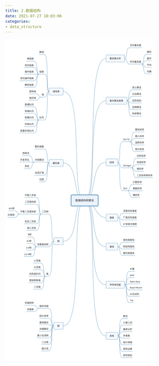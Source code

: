```yaml
---
title: 2.数据结构
date: 2021-07-27 10:03:06
categories:
- data_structure
---
```

![如何抓住重点，系统高效地学习数据结构与算法？](../imags/d0120beb00391015ec38f887bb8c4c2e.jpg)















